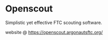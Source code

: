 # Openscout

Simplistic yet effective FTC scouting software.

website @ https://openscout.argonautsftc.org/
